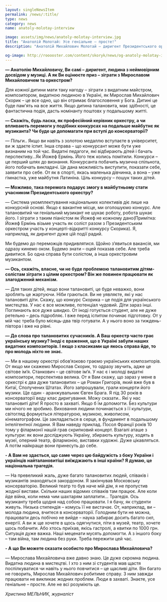 ```yaml
---
layout: singleNewsItem
permalink: /news/:title/
type: news
category: news
name: anatoly-molotay-interview

image: assets/img/news/anatoly-molotay-interview.jpg
title: "Анатолій Молотай: Усе геніальне – просте!"
description: "Анатолій Михайлович Молотай – диригент Президентського оркестру, розповів, чому варто проводити Перший Всеукраїнський відкритий музичний конкурс Мирослава Скорика та які є світові імена в українській музиці"

og-image: http://rooooster.com/content/skoryk/news/og-anatoly-molotay-interview.jpg
---
```


**— Анатолію Михайловичу, Ви самі – диригент, людина з неймовірним досвідом у музиці. А як Ви оцінюєте приз – зіграти з Мирославом Михайловичем та оркестром?**

Для кожної дитини мати таку нагоду – зіграти з видатним майстром, композитором, видатною людиною в Україні, як Мирослав Михайлович Скорик – це все одно, що він отримає благословення у Бога. Дитині це буде пам'ять на все життя. Якщо дитина талановита, має здібності, це фантастична подія, дасть номінанту поштовх у подальшому житті.

**— Скажіть, будь ласка, як професійний керівник оркестру, а чи впливають перемоги у подібних конкурсах на подальше майбутнє як музиканта? Чи буде це допомагати при вступі до консерваторії?**

— Пільги.. Якщо ви навіть з золотою медаллю вступаєте в університет, ви ж здаєте іспит. Інша справа – що конкурсант може бути уже визнаним на той час. Видатні педагоги, які відбирають дітей і бачать перспективу…Як Йожеф Ермінь. Його теж колись помітили. Конкурси – це перший шлях до визнання. Конкурсанта побачить музична спільнота, його побачать викладачі. Це дана можливість виступити, показати себе, заявити про себе. От як в спорті, якась маленька дівчинка, а вона – уже гімнастка, уже майбутня Латиніна. Ціль конкурсу – пошук таких дітей. 

**— Можливо, така перемога подарує змогу в майбутньому стати учасником Президентського оркестру?**

— Система укомплектування національних колективів діє лише на конкурсній основі. Якщо є вакантне місце, ми оголошуємо конкурс. Але талановитий чи геніальний музикант не шукає роботу, робота шукає його. І зіграти з таким піаністом як Йожеф не кожному дано(Примітка: Йожеф Ермінь візьме участь як соліст разом з Президентським оркестром участь у концерті-відкритті конкурсу Скорика). Я, наприклад, як диригент дуже цій події радий.

Ми будемо до переможців придивлятися. Щойно з’явиться вакансія, ми одразу кинемо оком. Будемо знати – оцей показав себе. Але треба дивитися. Бо одна справа бути солістом, а інша оркестровим музикантом.

**— Ось, скажіть, власне, чи не буде проблемою талановитим дітям-солістам зіграти з цілим оркестром? Він же повинен працювати як злагоджений механізм.**

— Для таких дітей, якщо вони  талановиті, це буде неважко, вони зроблять це жартуючи. Ніби граються. Ви не уявляєте, які у нас талановиті діти. Скажу, що конкурс Скорика – це подія для українського мистецтва. У нас є все можливе, потенціал чудовий. Діти зараз інші. Поглинають все дуже швидко. От іноді готується студент, але не дуже ретельно – десь підробляє. І вже перед іспитом починає підготовку. От у мій час треба було місяць-два твір готувати. А у нього воно за тиждень-півтора і вже на рівні.

**— До слова про талановитих сучасників. А Ваш оркестр часто грає українську музику? Іноді є враження, що в Україні забули наших видатних композиторів. І якщо з класиками ще якось справа йде, то про молодь ніхто не знає.**

— Ми в нашому оркестрі обов’язково граємо українських композиторів. От якщо ми скажемо Мирослав Скорик, то одразу звучить, адже це світове ім’я. Станкович – це світове ім’я. У нас є і молоді видатні композитори, перспектива велика. От я Вам скажу, що зараз у мене в оркестрі є два дуже талановитих – це Роман Григорів, який вже був в Китаї, Сполучених Штатах. Його запрошували, грали концерти його музики. Ще один - аранжувальник Євген Брага. Я під 30 років в консерваторії веду клас диригування. Можу сказати.. Які у нас талановиті діти! Я просто в захваті. Якщо б їм допомогти. Без культури ми нічого не зробимо. Виховання людини починається з її культури, світогляд формується літературою, музикою, живописом, кінематографом. Це закладається в серце, в фундамент в подальшому інтелігентної людини. Я Вам наведу приклад. Посол Франції років 10 тому у філармонії нашій грав скрипковий концерт. Взагалі аташе з культури: як вони досліджують Україну, збирають культуру, ходять в музеї, оперний театр, філармонію, виставки художні. Дуже цікавляться. А потім найкраще вони принесуть до себе.

**- А Вам не здається, що саме через цю байдужість з боку України і українців найталановитіші виїжджають в інші країни? Я думаю, це національна трагедія.**

— На превеликий жаль, дуже багато талановитих людей, співаків і музикантів знаходяться закордоном. Я закінчував Московську консерваторію. Великий театр то був наче мій дім, я не пропустив жодної вистави. Скільки наших відомих співаків там працює. Але коли йде війна, коли нема чим шахтарям заплатити… Трагедія. Ось музиканту треба щодня над собою працювати. І я бачу, як студенти живуть. Низька стипендія – комусь її не вистачає. От, наприклад, ви – молода людина, вчитеся в консерваторії. Голодним бути не можна, працювати десь побічно не вийде – наука забирає досить багато сил, енергії. А ви ж ще хочете в щось одягнутися, піти в музей, театр, хочете щось побачити. Або хтось приїхав, якісь гастролі, а квитки по 1000 грн. Ситуація дуже важка. Наші меценати мусять допомогти. А з іншого боку – там війна, там людина без руки. Треба пережити цей час.  

**- А що Ви можете сказати особисто про Мирослава Михайловича?**

— Мирослава Михайловича вже давно знаю. Це дуже скромна людина. Видатна людина в мистецтві. І хто з ним зі студентів мав щастя поспілкуватися чи навіть у нього повчитися – це щасливі діти. Він багато не говорить, Мирослав Михайлович робитиме справу. З ним завжди працювати не викликає жодних проблем. Люди в захваті. Знаєте, усе геніальне – просте. Але не всі розуміють це.

_Христина МЕЛЬНИК, журналіст_

